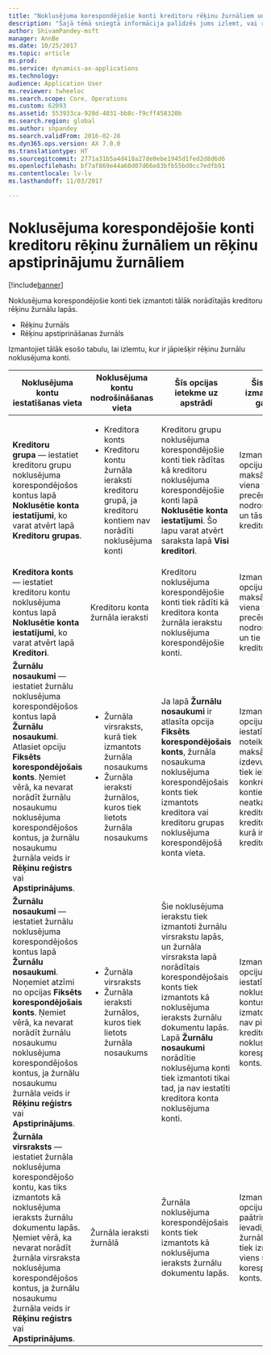 ```yaml
---
title: "Noklusējuma korespondējošie konti kreditoru rēķinu žurnāliem un rēķinu apstiprinājumu žurnāliem"
description: "Šajā tēmā sniegtā informācija palīdzēs jums izlemt, vai rēķinu žurnāliem ir jāpiešķir noklusējuma konti."
author: ShivamPandey-msft
manager: AnnBe
ms.date: 10/25/2017
ms.topic: article
ms.prod: 
ms.service: dynamics-ax-applications
ms.technology: 
audience: Application User
ms.reviewer: twheeloc
ms.search.scope: Core, Operations
ms.custom: 62093
ms.assetid: 553933ca-928d-4031-bb8c-f9cff458320b
ms.search.region: global
ms.author: shpandey
ms.search.validFrom: 2016-02-28
ms.dyn365.ops.version: AX 7.0.0
ms.translationtype: HT
ms.sourcegitcommit: 2771a31b5a4d418a27de0ebe1945d1fed2d8d6d6
ms.openlocfilehash: bf7af869e44a60d07d66e83bfb55bd0cc7edfb91
ms.contentlocale: lv-lv
ms.lasthandoff: 11/03/2017

---
```


# <a name="default-offset-accounts-for-vendor-invoice-journals-and-invoice-approval-journals"></a>Noklusējuma korespondējošie konti kreditoru rēķinu žurnāliem un rēķinu apstiprinājumu žurnāliem

[!include[banner](../includes/banner.md)]




Noklusējuma korespondējošie konti tiek izmantoti tālāk norādītajās kreditoru rēķinu žurnālu lapās.

-   Rēķinu žurnāls
-   Rēķinu apstiprināšanas žurnāls

Izmantojiet tālāk esošo tabulu, lai izlemtu, kur ir jāpiešķir rēķinu žurnālu noklusējuma konti.

<table>
<colgroup>
<col width="25%" />
<col width="25%" />
<col width="25%" />
<col width="25%" />
</colgroup>
<thead>
<tr class="header">
<th>Noklusējuma kontu iestatīšanas vieta</th>
<th>Noklusējuma kontu nodrošināšanas vieta</th>
<th>Šīs opcijas ietekme uz apstrādi</th>
<th>Šis opcijas izmantošanas gadījumi</th>
</tr>
</thead>
<tbody>
<tr class="odd">
<td><strong>Kreditoru grupa</strong> — iestatiet kreditoru grupu noklusējuma korespondējošos kontus lapā <strong>Noklusētie konta iestatījumi</strong>, ko varat atvērt lapā <strong>Kreditoru grupas</strong>.</td>
<td><ul>
<li>Kreditora konts</li>
<li>Kreditoru kontu žurnāla ieraksti kreditoru grupā, ja kreditoru kontiem nav norādīti noklusējuma konti</li>
</ul></td>
<td>Kreditoru grupu noklusējuma korespondējošie konti tiek rādītas kā kreditoru noklusējuma korespondējošie konti lapā <strong>Noklusētie konta iestatījumi</strong>. Šo lapu varat atvērt saraksta lapā <strong>Visi kreditori</strong>.</td>
<td>Izmantojiet šo opciju, ja parasti maksājat par viena veida precēm, ko nodrošina vienas un tās pašas kreditoru grupas.</td>
</tr>
<tr class="even">
<td><strong>Kreditora konts</strong> — iestatiet kreditoru kontu noklusējuma kontus lapā <strong>Noklusētie konta iestatījumi</strong>, ko varat atvērt lapā <strong>Kreditori</strong>.</td>
<td>Kreditoru konta žurnāla ieraksti</td>
<td>Kreditoru noklusējuma korespondējošie konti tiek rādīti kā kreditora konta žurnāla ierakstu noklusējuma korespondējošie konti.</td>
<td>Izmantojiet šo opciju, ja parasti maksājat par viena veida precēm, ko nodrošina vieni un tie paši kreditori.</td>
</tr>
<tr class="odd">
<td><strong>Žurnālu nosaukumi</strong> — iestatiet žurnālu noklusējuma korespondējošos kontus lapā <strong>Žurnālu nosaukumi</strong>. Atlasiet opciju <strong>Fiksēts korespondējošais konts</strong>. Ņemiet vērā, ka nevarat norādīt žurnālu nosaukumu noklusējuma korespondējošos kontus, ja žurnālu nosaukumu žurnāla veids ir <strong>Rēķinu reģistrs</strong> vai <strong>Apstiprinājums</strong>.</td>
<td><ul>
<li>Žurnāla virsraksts, kurā tiek izmantots žurnāla nosaukums</li>
<li>Žurnāla ieraksti žurnālos, kuros tiek lietots žurnāla nosaukums</li>
</ul></td>
<td>Ja lapā <strong>Žurnālu nosaukumi</strong> ir atlasīta opcija <strong>Fiksēts korespondējošais konts</strong>, žurnāla nosaukuma noklusējuma korespondējošais konts tiek izmantots kreditora vai kreditoru grupas noklusējuma korespondējošā konta vieta.</td>
<td>Izmantojiet šo opciju, lai iestatītu žurnālus noteiktām maksām vai izdevumiem, kas tiek iekasēti no konkrētiem kontiem neatkarīgi no kreditora vai kreditoru grupas, kurā ir ietverts kreditors.</td>
</tr>
<tr class="even">
<td><strong>Žurnālu nosaukumi</strong> — iestatiet žurnālu noklusējuma korespondējošos kontus lapā <strong>Žurnālu nosaukumi</strong>. Noņemiet atzīmi no opcijas <strong>Fiksēts korespondējošais konts</strong>. Ņemiet vērā, ka nevarat norādīt žurnālu nosaukumu noklusējuma korespondējošos kontus, ja žurnālu nosaukumu žurnāla veids ir <strong>Rēķinu reģistrs</strong> vai <strong>Apstiprinājums</strong>.</td>
<td><ul>
<li>Žurnāla virsraksts</li>
<li>Žurnāla ieraksti žurnālos, kuros tiek lietots žurnāla nosaukums</li>
</ul></td>
<td>Šie noklusējuma ierakstu tiek izmantoti žurnālu virsrakstu lapās, un žurnāla virsraksta lapā norādītais korespondējošais konts tiek izmantots kā noklusējuma ieraksts žurnālu dokumentu lapās. Lapā <strong>Žurnālu nosaukumi</strong> norādītie noklusējuma konti tiek izmantoti tikai tad, ja nav iestatīti kreditora konta noklusējuma konti.</td>
<td>Izmantojiet šo opciju, lai iestatītu noklusējuma kontus, kas tiek izmatoti tad, ja nav piešķirts kreditora noklusējuma korespondējošais konts.</td>
</tr>
<tr class="odd">
<td><strong>Žurnāla virsraksts</strong> — iestatiet žurnāla noklusējuma korespondējošo kontu, kas tiks izmantots kā noklusējuma ieraksts žurnālu dokumentu lapās. Ņemiet vērā, ka nevarat norādīt žurnāla virsraksta noklusējuma korespondējošos kontus, ja žurnālu nosaukumu žurnāla veids ir <strong>Rēķinu reģistrs</strong> vai <strong>Apstiprinājums</strong>.</td>
<td>Žurnāla ieraksti žurnālā</td>
<td>Žurnāla noklusējuma korespondējošais konts tiek izmantots kā noklusējuma ieraksts žurnālu dokumentu lapās.</td>
<td>Izmantojiet šo opciju, lai paātrinātu datu ievadi, ja vairumā žurnāla ierakstu tiek izmantots viens un tas pats korespondējošais konts.</td>
</tr>
</tbody>
</table>






